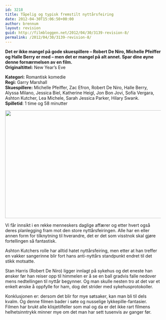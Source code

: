 ```yaml
---
id: 3218
title: Tåpelig og typisk fremstilt nyttårsfeiring
date: 2012-04-30T15:06:50+00:00
author: brennum
layout: revision
guid: http://filmbloggen.net/2012/04/30/3139-revision-8/
permalink: /2012/04/30/3139-revision-8/
---
```

**Det er ikke mangel på gode skuespillere &#8211; Robert De Niro, Michelle Pfeiffer og Halle Berry er med &#8211; men det er mangel på alt annet. Spar dine øyne denne fornærmelsen av en film.**  
**<!--more-->Originaltittel:** New Year&#8217;s Eve

  
**Kategori:** Romantisk komedie  
**Regi:** Garry Marshall  
**Skuespillere:** Michelle Pfeiffer, Zac Efron, Robert De Niro, Halle Berry, Alyssa Milano, Jessica Biel, Katherine Heigl, Jon Bon Jovi, Sofía Vergara, Ashton Kutcher, Lea Michele, Sarah Jessica Parker, Hilary Swank.  
**Spilletid**: 1 time og 58 minutter

<a href="http://filmbloggen.net/?attachment_id=3209" rel="attachment wp-att-3209"><img class="alignnone size-large wp-image-3209" src="http://filmbloggen.net/wp-content/uploads//2012/04/New-Years-Eve-bilde-2-620x348.jpg" alt="" width="620" height="348" /></a>

Vi får innsikt i en rekke menneskers daglige affærer og etter hvert også deres planlegging fram mot den store nyttårsfeiringen. Alle har en eller annen form for tilknytning til hverandre, det er det som visstnok skal gjøre fortellingen så fantastisk.

Ashton Kutchers rolle har alltid hatet nyttårsfeiring, men etter at han treffer en vakker sangerinne blir fort hans anti-nyttårs standpunkt endret til det stikk motsatte.

Stan Harris (Robert De Niro) ligger innlagt på sykehus og det eneste han ønsker før han reiser opp til himmelen er å se en ball gradvis falle nedover mens nedtellingen til nyttår begynner. Og man skulle nesten tro at det var et enkelt ønske å oppfylle for ham, dog det strider med sykehusprotokoller.

Konklusjonen er: dersom det blir for mye søtsaker, kan man bli til dels kvalm. Og denne filmen bader i søte og nusselige lykkepille-fantasier. Filmen har brukt alle klisjetilfeller som mal og da er det ikke rart filmens helhetsinntrykk minner mye om det man har sett tusenvis av ganger før.